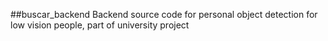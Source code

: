 ##buscar_backend
Backend source code for personal object detection for low vision people, part of university project
